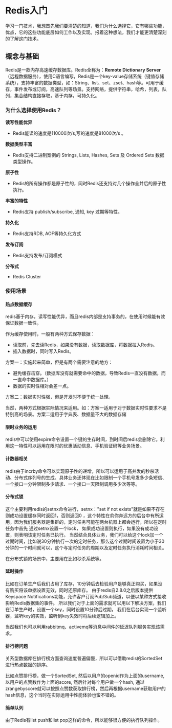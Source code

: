 # Redis入门

学习一门技术，我想首先我们要清楚的知道，我们为什么选择它，它有哪些功能，优点，它的这些功能底层如何工作以及实现。报着这种想法，我们才能更清楚深刻的了解这门技术。

## 概念与基础

Redis是一款内存高速缓存数据库。Redis全称为：**Remote Dictionary Server**（远程数据服务），使用C语言编写，Redis是一个key-value存储系统（键值存储系统），支持丰富的数据类型，如：String、list、set、zset、hash等。可用于缓存，事件发布或订阅，高速队列等场景。支持网络，提供字符串，哈希，列表，队列，集合结构直接存取，基于内存，可持久化。

### **为什么选择使用Redis？**

**读写性能优异**

* Redis能读的速度是110000次/s,写的速度是81000次/s 。

**数据类型丰富**

* Redis支持二进制案例的 Strings, Lists, Hashes, Sets 及 Ordered Sets 数据类型操作。

**原子性**

* Redis的所有操作都是原子性的，同时Redis还支持对几个操作全并后的原子性执行。

**丰富的特性**

* Redis支持 publish/subscribe, 通知, key 过期等特性。

**持久化**

* Redis支持RDB, AOF等持久化方式

**发布订阅**

* Redis支持发布/订阅模式

**分布式**

* Redis Cluster

### **使用场景**

#### 热点数据缓存

redis基于内存，读写性能优异，而且redis内部是支持事务的，在使用时候能有效保证数据一致性。

作为缓存使用时，一般有两种方式保存数据：

* 读取前，先去读Redis，如果没有数据，读取数据库，将数据拉入Redis。
* 插入数据时，同时写入Redis。

方案一：实施起来简单，但是有两个需要注意的地方：

* 避免缓存击穿。（数据库没有就需要命中的数据，导致Redis一直没有数据，而一直命中数据库。）
* 数据的实时性相对会差一点。

方案二：数据实时性强，但是开发时不便于统一处理。

当然，两种方式根据实际情况来适用。如：方案一适用于对于数据实时性要求不是特别高的场景。方案二适用于字典表、数据量不大的数据存储

#### 限时业务的运用

redis中可以使用expire命令设置一个键的生存时间，到时间后redis会删除它。利用这一特性可以运用在限时的优惠活动信息、手机验证码等业务场景。

#### 计数器相关

redis由于incrby命令可以实现原子性的递增，所以可以运用于高并发的秒杀活动、分布式序列号的生成、具体业务还体现在比如限制一个手机号发多少条短信、一个接口一分钟限制多少请求、一个接口一天限制调用多少次等等。

#### 分布式锁

这个主要利用redis的setnx命令进行，setnx："set if not exists"就是如果不存在则成功设置缓存同时返回1，否则返回0 ，这个特性在俞你奔远方的后台中有所运用，因为我们服务器是集群的，定时任务可能在两台机器上都会运行，所以在定时任务中首先 通过setnx设置一个lock， 如果成功设置则执行，如果没有成功设置，则表明该定时任务已执行。 当然结合具体业务，我们可以给这个lock加一个过期时间，比如说30分钟执行一次的定时任务，那么这个过期时间设置为小于30分钟的一个时间就可以，这个与定时任务的周期以及定时任务执行消耗时间相关。

在分布式锁的场景中，主要用在比如秒杀系统等。

#### 延时操作

比如在订单生产后我们占用了库存，10分钟后去检验用户是够真正购买，如果没有购买将该单据设置无效，同时还原库存。 由于redis自2.8.0之后版本提供Keyspace Notifications功能，允许客户订阅Pub/Sub频道，以便以某种方式接收影响Redis数据集的事件。 所以我们对于上面的需求就可以用以下解决方案，我们在订单生产时，设置一个key，同时设置10分钟后过期， 我们在后台实现一个监听器，监听key的实效，监听到key失效时将后续逻辑加上。

当然我们也可以利用rabbitmq、activemq等消息中间件的延迟队列服务实现该需求。

#### 排行榜问题

关系型数据库在排行榜方面查询速度普遍偏慢，所以可以借助redis的SortedSet进行热点数据的排序。

比如点赞排行榜，做一个SortedSet, 然后以用户的openid作为上面的username, 以用户的点赞数作为上面的score, 然后针对每个用户做一个hash, 通过zrangebyscore就可以按照点赞数获取排行榜，然后再根据username获取用户的hash信息，这个当时在实际运用中性能体验也蛮不错的。

#### 简单队列

由于Redis有list push和list pop这样的命令，所以能够很方便的执行队列操作。

##
